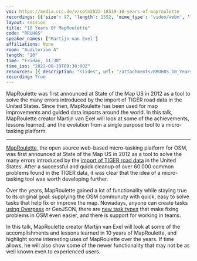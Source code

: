 ```yaml
---
voc: https://media.ccc.de/v/sotm2022-18519-10-years-of-maproulette
recordings: [{'size': 97, 'length': 1552, 'mime_type': 'video/webm', 'language': 'eng', 'filename': 'sotm2022-18519-eng-10_Years_Of_MapRoulette_webm-hd.webm', 'state': 'new', 'folder': 'webm-hd', 'high_quality': True, 'width': 1920, 'height': 1080, 'updated_at': '2022-09-18T23:47:07.155+02:00', 'recording_url': 'https://cdn.media.ccc.de/events/sotm/2022/webm-hd/sotm2022-18519-eng-10_Years_Of_MapRoulette_webm-hd.webm', 'url': 'https://api.media.ccc.de/public/recordings/61790', 'event_url': 'https://api.media.ccc.de/public/events/9a78babf-cedd-5b18-9762-6a2332f90655', 'conference_url': 'https://api.media.ccc.de/public/conferences/sotm2022'}, {'size': 48, 'length': 1552, 'mime_type': 'video/webm', 'language': 'eng', 'filename': 'sotm2022-18519-eng-10_Years_Of_MapRoulette_webm-sd.webm', 'state': 'new', 'folder': 'webm-sd', 'high_quality': False, 'width': 720, 'height': 576, 'updated_at': '2022-09-18T23:31:05.318+02:00', 'recording_url': 'https://cdn.media.ccc.de/events/sotm/2022/webm-sd/sotm2022-18519-eng-10_Years_Of_MapRoulette_webm-sd.webm', 'url': 'https://api.media.ccc.de/public/recordings/61788', 'event_url': 'https://api.media.ccc.de/public/events/9a78babf-cedd-5b18-9762-6a2332f90655', 'conference_url': 'https://api.media.ccc.de/public/conferences/sotm2022'}, {'size': 33, 'length': 1552, 'mime_type': 'video/mp4', 'language': 'eng', 'filename': 'sotm2022-18519-eng-10_Years_Of_MapRoulette_sd.mp4', 'state': 'new', 'folder': 'h264-sd', 'high_quality': False, 'width': 720, 'height': 576, 'updated_at': '2022-09-18T23:10:56.742+02:00', 'recording_url': 'https://cdn.media.ccc.de/events/sotm/2022/h264-sd/sotm2022-18519-eng-10_Years_Of_MapRoulette_sd.mp4', 'url': 'https://api.media.ccc.de/public/recordings/61787', 'event_url': 'https://api.media.ccc.de/public/events/9a78babf-cedd-5b18-9762-6a2332f90655', 'conference_url': 'https://api.media.ccc.de/public/conferences/sotm2022'}, {'size': 23, 'length': 1552, 'mime_type': 'audio/mpeg', 'language': 'eng', 'filename': 'sotm2022-18519-eng-10_Years_Of_MapRoulette_mp3.mp3', 'state': 'new', 'folder': 'mp3', 'high_quality': False, 'width': 0, 'height': 0, 'updated_at': '2022-09-18T23:08:55.639+02:00', 'recording_url': 'https://cdn.media.ccc.de/events/sotm/2022/mp3/sotm2022-18519-eng-10_Years_Of_MapRoulette_mp3.mp3', 'url': 'https://api.media.ccc.de/public/recordings/61786', 'event_url': 'https://api.media.ccc.de/public/events/9a78babf-cedd-5b18-9762-6a2332f90655', 'conference_url': 'https://api.media.ccc.de/public/conferences/sotm2022'}, {'size': 60, 'length': 1552, 'mime_type': 'video/mp4', 'language': 'eng', 'filename': 'sotm2022-18519-eng-10_Years_Of_MapRoulette_hd.mp4', 'state': 'new', 'folder': 'h264-hd', 'high_quality': True, 'width': 1920, 'height': 1080, 'updated_at': '2022-09-18T23:06:43.924+02:00', 'recording_url': 'https://cdn.media.ccc.de/events/sotm/2022/h264-hd/sotm2022-18519-eng-10_Years_Of_MapRoulette_hd.mp4', 'url': 'https://api.media.ccc.de/public/recordings/61783', 'event_url': 'https://api.media.ccc.de/public/events/9a78babf-cedd-5b18-9762-6a2332f90655', 'conference_url': 'https://api.media.ccc.de/public/conferences/sotm2022'}]
layout: session
title: "10 Years Of MapRoulette"
code: "RRUH8S"
speaker_names: ['Martijn van Exel']
affiliations: None
room: "Auditorium A"
length: "20"
time: "Friday, 11:30"
time_iso: "2022-08-19T09:30:00Z"
resources: [{ description: "slides", url: "/attachments/RRUH8S_10_Years_Of_MapRoulette_-_SOTM_2022_-_Final_tqVqCb6.pdf" }]
recording: True
---
```


MapRoulette was first announced at State of the Map US in 2012 as a tool to solve the many errors introduced by the import of TIGER road data in the United States. Since then, MapRoulette has been used for map improvements and guided data imports around the world. In this talk, MapRoulette creator Martijn van Exel will look at some of the achievements, lessons learned, and the evolution from a single purpose tool to a micro-tasking platform.

<hr>

[MapRoulette](https://maproulette.org), the open source web-based micro-tasking platform for OSM, was first announced at State of the Map US in 2012 as a tool to solve the many errors introduced by the [import of TIGER road data](https://wiki.openstreetmap.org/wiki/TIGER) in the United States. After a successful and quick cleanup of over 60.000 common problems found in the TIGER data, it was clear that the idea of a micro-tasking tool was worth developing further. 

Over the years, MapRoulette gained a lot of functionality while staying true to its original goal: supplying the OSM communuty with quick, easy to solve tasks that help fix or improve the map. Nowadays, anyone can create tasks [using Overpass](https://learn.maproulette.org/documentation/using-overpass-to-create-challenges/#content) or GeoJSON, there are [new task types](https://learn.maproulette.org/documentation/creating-cooperative-challenges/#content) that make fixing problems in OSM even easier, and there is support for working in teams.

In this talk, MapRoulette creator Martijn van Exel will look at some of the accomplishments and lessons learned in 10 years of MapRoulette, and highlight some interesting uses of MapRoulette over the years. If time allows, he will also show some of the newer functionality that may not be as well known even to experienced users.

